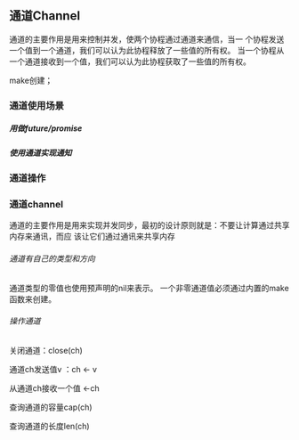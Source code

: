 通道Channel
-----------

通道的主要作用是用来控制并发，使两个协程通过通道来通信，当一 个协程发送一个值到一个通道，我们可以认为此协程释放了一些值的所有权。 当一个协程从一个通道接收到一个值，我们可以认为此协程获取了一些值的所有权。

make创建；

### 通道使用场景

##### 用做future/promise

##### 使用通道实现通知



### 通道操作

### 通道channel

通道的主要作用是用来实现并发同步，最初的设计原则就是：不要让计算通过共享内存来通讯，而应 该让它们通过通讯来共享内存

###### 通道有自己的类型和方向

通道类型的零值也使用预声明的nil来表示。 一个非零通道值必须通过内置的make函数来创建。

###### 操作通道

关闭通道：close(ch) 

通道ch发送值v ：ch <- v 

从通道ch接收一个值 <-ch

查询通道的容量cap(ch)

查询通道的长度len(ch) 

